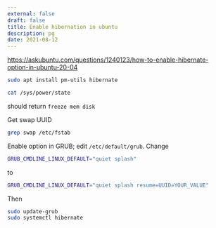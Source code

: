```yaml
---
external: false
draft: false
title: Enable hibernation in ubuntu
description: pg
date: 2021-08-12
--- 
```

https://askubuntu.com/questions/1240123/how-to-enable-hibernate-option-in-ubuntu-20-04


```bash
sudo apt install pm-utils hibernate
```

```bash
cat /sys/power/state
``` 
should return `freeze mem disk`

Get swap UUID
```bash
grep swap /etc/fstab
```

Enable option in GRUB; edit `/etc/default/grub`. Change 
```bash
GRUB_CMDLINE_LINUX_DEFAULT="quiet splash"
```
to 
```bash
GRUB_CMDLINE_LINUX_DEFAULT="quiet splash resume=UUID=YOUR_VALUE"
```

Then 
```bash
sudo update-grub
sudo systemctl hibernate
```
